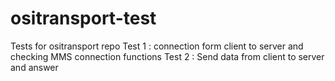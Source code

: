 # ositransport-test
Tests for ositransport repo
Test 1 : connection form client to server and checking MMS connection functions
Test 2 : Send data from client to server and answer
